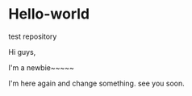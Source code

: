 # Hello-world
test repository

Hi guys,

I'm a newbie~~~~~ 

I'm here again and change something. 
see you soon. 
